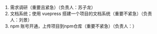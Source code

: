 1. 需求调研（重要且紧急）（负责人：苏子龙）
2. 文档系统；使用 vuepress 搭建一个项目的文档系统（重要不紧急）（负责人：刘景）
3. npm 账号开通，上传项目到npm仓库（重要不紧急）（负责人：）